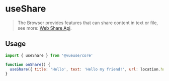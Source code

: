 # useShare

> The Browser provides features that can share content in text or file, see more: [Web Share Api](https://developer.mozilla.org/en-US/docs/Web/API/Navigator/share).

## Usage

```js
import { useShare } from '@vueuse/core'

function onShare() {
  useShare({ title: 'Hello', text: 'Hello my friend!', url: location.href })
}
```

